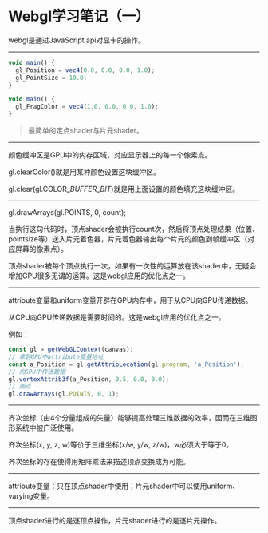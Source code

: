 # Webgl学习笔记（一）

webgl是通过JavaScript api对显卡的操作。

---

```js
void main() {
  gl_Position = vec4(0.0, 0.0, 0.0, 1.0);
  gl_PointSize = 10.0;
}
```

```js
void main() {
  gl_FragColor = vec4(1.0, 0.0, 0.0, 1.0);
}
```

> 最简单的定点shader与片元shader。

---

颜色缓冲区是GPU中的内存区域，对应显示器上的每一个像素点。

gl.clearColor\(\)就是用某种颜色设置这块缓冲区。

gl.clear\(gl.COLOR\__BUFFER\_BIT_\)就是用上面设置的颜色填充这块缓冲区。

---

gl.drawArrays\(gl.POINTS, 0, count\);

当执行这句代码时，顶点shader会被执行count次，然后将顶点处理结果（位置、pointsize等）送入片元着色器，片元着色器输出每个片元的颜色到帧缓冲区（对应屏幕的像素点）。

顶点shader被每个顶点执行一次，如果有一次性的运算放在该shader中，无疑会增加GPU很多无谓的运算。这是webgl应用的优化点之一。

---

attribute变量和uniform变量开辟在GPU内存中，用于从CPU向GPU传递数据。

从CPU向GPU传递数据是需要时间的。这是webgl应用的优化点之一。

例如：

```js
const gl = getWebGLContext(canvas);
// 拿到GPU中attribute变量地址
const a_Position = gl.getAttribLocation(gl.program, 'a_Position');
// 向GPU中传递数据
gl.vertexAttrib3f(a_Position, 0.5, 0.0, 0.0);
// 画点
gl.drawArrays(gl.POINTS, 0, 1);
```

---

齐次坐标（由4个分量组成的矢量）能够提高处理三维数据的效率，因而在三维图形系统中被广泛使用。

齐次坐标\(x, y, z, w\)等价于三维坐标\(x/w, y/w, z/w\)，w必须大于等于0。

齐次坐标的存在使得用矩阵乘法来描述顶点变换成为可能。

---

attribute变量：只在顶点shader中使用；片元shader中可以使用uniform、varying变量。

---

顶点shader进行的是逐顶点操作，片元shader进行的是逐片元操作。









